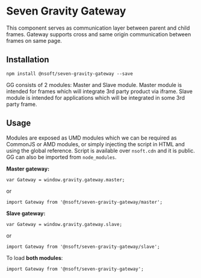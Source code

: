 # Seven Gravity Gateway

This component serves as communication layer between parent and child frames. Gateway supports cross and same origin communication between frames on same page.

## Installation

`npm install @nsoft/seven-gravity-gateway --save`

GG consists of 2 modules: Master and Slave module. Master module is intended for frames which will integrate 3rd party product via iframe. Slave module is intended for applications which will be integrated in some 3rd party frame. 

## Usage

Modules are exposed as UMD modules which we can be required as CommonJS or AMD modules, or simply injecting the script in HTML and using the global reference. Script is available over `nsoft.cdn` and it is public. GG can also be imported from `node_modules`.

**Master gateway:**

```lang=javascript
var Gateway = window.gravity.gateway.master;
```
or
```lang=javascript
import Gateway from '@nsoft/seven-gravity-gateway/master';
```

**Slave gateway:**

```lang=javascript
var Gateway = window.gravity.gateway.slave;
```
or
```lang=javascript
import Gateway from '@nsoft/seven-gravity-gateway/slave';
```


To load **both modules**:
```lang=javascript
import Gateway from '@nsoft/seven-gravity-gateway';
```
